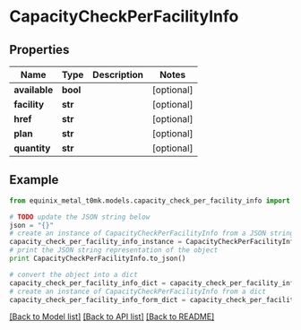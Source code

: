 # CapacityCheckPerFacilityInfo


## Properties
Name | Type | Description | Notes
------------ | ------------- | ------------- | -------------
**available** | **bool** |  | [optional] 
**facility** | **str** |  | [optional] 
**href** | **str** |  | [optional] 
**plan** | **str** |  | [optional] 
**quantity** | **str** |  | [optional] 

## Example

```python
from equinix_metal_t0mk.models.capacity_check_per_facility_info import CapacityCheckPerFacilityInfo

# TODO update the JSON string below
json = "{}"
# create an instance of CapacityCheckPerFacilityInfo from a JSON string
capacity_check_per_facility_info_instance = CapacityCheckPerFacilityInfo.from_json(json)
# print the JSON string representation of the object
print CapacityCheckPerFacilityInfo.to_json()

# convert the object into a dict
capacity_check_per_facility_info_dict = capacity_check_per_facility_info_instance.to_dict()
# create an instance of CapacityCheckPerFacilityInfo from a dict
capacity_check_per_facility_info_form_dict = capacity_check_per_facility_info.from_dict(capacity_check_per_facility_info_dict)
```
[[Back to Model list]](../README.md#documentation-for-models) [[Back to API list]](../README.md#documentation-for-api-endpoints) [[Back to README]](../README.md)


